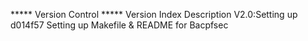 *****                  Version Control                   *****
Version            Index     Description
V2.0:Setting up	   d014f57   Setting up Makefile & README for Bacpfsec
